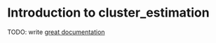 # Introduction to cluster_estimation

TODO: write [great documentation](http://jacobian.org/writing/what-to-write/)
